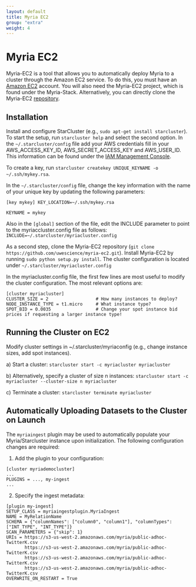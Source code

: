 ```yaml
---
layout: default
title: Myria EC2
group: "extra"
weight: 4
---
```


# Myria EC2

Myria-EC2 is a tool that allows you to automatically deploy Myria to a cluster through the Amazon EC2 service. To do this, you must have an [Amazon EC2](http://aws.amazon.com/ec2/) account. You will also need the Myria-EC2 project, which is found under the Myria-Stack. Alternatively, you can directly clone the Myria-EC2 [repository](https://github.com/uwescience/myria-ec2).

## Installation
Install and configure StarCluster (e.g., `sudo apt-get install starcluster`). To start the setup, run ```starcluster help``` and select the second option.  In the ```~/.starcluster/config``` file add your AWS credentials fill in your AWS\_ACCESS\_KEY\_ID, AWS\_SECRET\_ACCESS\_KEY and AWS\_USER\_ID. This information can be found under the [IAM Management Console](http://aws.amazon.com/iam/).

To create a key, run ```starcluster createkey UNIQUE_KEYNAME -o ~/.ssh/mykey.rsa```.

In the ```~/.starcluster/config``` file, change the key information with the name of your unique key by updating the following parameters:

```config
[key mykey] KEY_LOCATION=~/.ssh/mykey.rsa

KEYNAME = mykey
```

Also in the `[global]` section of the file, edit the INCLUDE parameter to point to the myriaccluster.config file as follows: ```INCLUDE=~/.starcluster/myriacluster.config```

As a second step, clone the Myria-EC2 repository (`git clone https://github.com/uwescience/myria-ec2.git`). Install Myria-EC2 by running `sudo python setup.py install`. The cluster configuration is located under ```~/.starcluster/myriacluster.config```

In the myriacluster.config file, the first few lines are most useful to modify the cluster configuration.  The most relevant options are:

```
[cluster myriacluster]
CLUSTER_SIZE = 2                  # How many instances to deploy?
NODE_INSTANCE_TYPE = t1.micro     # What instance type?
SPOT_BID = 0.0035                 # Change your spot instance bid prices if requesting a larger instance type!
```

## Running the Cluster on EC2
Modify cluster settings in ~/.starcluster/myriaconfig (e.g., change instance sizes, add spot instances).

  a) Start a cluster:
       ```starcluster start -c myriacluster myriacluster```

  b) Alternatively, specify a cluster of size n instances:
       ```starcluster start -c myriacluster --cluster-size n myriacluster```

  c) Terminate a cluster:
       ```starcluster terminate myriacluster```


## Automatically Uploading Datasets to the Cluster on Launch

The `myriaingest` plugin may be used to automatically populate your Myria/Starcluster instance upon initialization.  The following configuration changes are required:

1. Add the plugin to your configuration:

```config
[cluster myriademocluster]
...
PLUGINS = ..., my-ingest
...
```

2. Specify the ingest metadata:

```config
[plugin my-ingest]
SETUP_CLASS = myriaingestplugin.MyriaIngest
NAME = MyRelationName
SCHEMA = {"columnNames": ["column0", "column1"], "columnTypes": ["INT_TYPE", "INT_TYPE"]}
SCAN_PARAMETERS = {"skip": 1}
URIs = https://s3-us-west-2.amazonaws.com/myria/public-adhoc-TwitterK.csv
       https://s3-us-west-2.amazonaws.com/myria/public-adhoc-TwitterK.csv
       https://s3-us-west-2.amazonaws.com/myria/public-adhoc-TwitterK.csv
       https://s3-us-west-2.amazonaws.com/myria/public-adhoc-TwitterK.csv
OVERWRITE_ON_RESTART = True
```